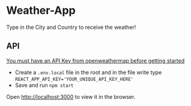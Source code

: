 # Weather-App
Type in the City and Country to receive the weather!

## API
[You must have an API Key from openweathermap before getting started](https://openweathermap.org/appid#get)

* Create a <code>.env.local</code> file in the root and in the file write type <code>REACT_APP_API_KEY='YOUR_UNIQUE_API_KEY_HERE'</code>
* Save and run <code>npm start</code>

Open [http://localhost:3000](http://localhost:3000) to view it in the browser.

